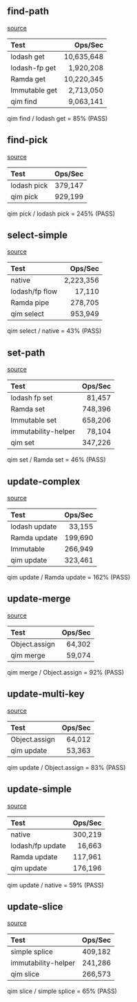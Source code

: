 ## find-path

[source](../benchmarks/find-path.js)

| Test          |    Ops/Sec |
| :------------ | ---------: |
| lodash get    | 10,635,648 |
| lodash-fp get |  1,920,208 |
| Ramda get     | 10,220,345 |
| Immutable get |  2,713,050 |
| qim find      |  9,063,141 |


qim find / lodash get = 85% (PASS)


## find-pick

[source](../benchmarks/find-pick.js)

| Test        | Ops/Sec |
| :---------- | ------: |
| lodash pick | 379,147 |
| qim pick    | 929,199 |


qim pick / lodash pick = 245% (PASS)


## select-simple

[source](../benchmarks/select-simple.js)

| Test           |   Ops/Sec |
| :------------- | --------: |
| native         | 2,223,356 |
| lodash/fp flow |    17,110 |
| Ramda pipe     |   278,705 |
| qim select     |   953,949 |


qim select / native = 43% (PASS)


## set-path

[source](../benchmarks/set-path.js)

| Test                | Ops/Sec |
| :------------------ | ------: |
| lodash fp set       |  81,457 |
| Ramda set           | 748,396 |
| Immutable set       | 658,206 |
| immutability-helper |  78,104 |
| qim set             | 347,226 |


qim set / Ramda set = 46% (PASS)


## update-complex

[source](../benchmarks/update-complex.js)

| Test          | Ops/Sec |
| :------------ | ------: |
| lodash update |  33,155 |
| Ramda update  | 199,690 |
| Immutable     | 266,949 |
| qim update    | 323,461 |


qim update / Ramda update = 162% (PASS)


## update-merge

[source](../benchmarks/update-merge.js)

| Test          | Ops/Sec |
| :------------ | ------: |
| Object.assign |  64,302 |
| qim merge     |  59,074 |


qim merge / Object.assign = 92% (PASS)


## update-multi-key

[source](../benchmarks/update-multi-key.js)

| Test          | Ops/Sec |
| :------------ | ------: |
| Object.assign |  64,012 |
| qim update    |  53,363 |


qim update / Object.assign = 83% (PASS)


## update-simple

[source](../benchmarks/update-simple.js)

| Test             | Ops/Sec |
| :--------------- | ------: |
| native           | 300,219 |
| lodash/fp update |  16,663 |
| Ramda update     | 117,961 |
| qim update       | 176,196 |


qim update / native = 59% (PASS)


## update-slice

[source](../benchmarks/update-slice.js)

| Test                | Ops/Sec |
| :------------------ | ------: |
| simple splice       | 409,182 |
| immutability-helper | 241,286 |
| qim slice           | 266,573 |


qim slice / simple splice = 65% (PASS)

